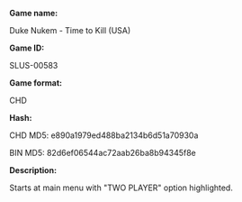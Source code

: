 **Game name:**

Duke Nukem - Time to Kill (USA)

**Game ID:**

SLUS-00583

**Game format:**

CHD

**Hash:**

CHD MD5: e890a1979ed488ba2134b6d51a70930a

BIN MD5: 82d6ef06544ac72aab26ba8b94345f8e

**Description:**

Starts at main menu with "TWO PLAYER" option highlighted.